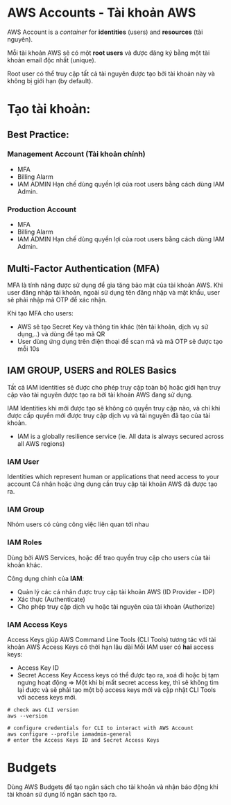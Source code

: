 # AWS Accounts - Tài khoản AWS

AWS Account is a *container* for **identities** (users) and **resources** (tài nguyên). 

Mỗi tài khoản AWS sẽ có một **root users** và được đăng ký bằng một tài khoản email độc nhất (unique).

Root user có thể truy cập tất cả tài nguyên được tạo bởi tài khoản này và không bị giới hạn (by default).

# Tạo tài khoản:
## Best Practice:
### Management Account (Tài khoản chính)
- MFA
- Billing Alarm
- IAM ADMIN
    Hạn chế dùng quyền lợi của root users bằng cách dùng IAM Admin.

### Production Account 
- MFA
- Billing Alarm
- IAM ADMIN
    Hạn chế dùng quyền lợi của root users bằng cách dùng IAM Admin.

## Multi-Factor Authentication (MFA)
MFA là tính năng được sử dụng để gia tăng bảo mật của tài khoản AWS. 
Khi user đăng nhập tài khoản, ngoài sử dụng tên đăng nhập và mật khẩu, user sẽ phải nhập mã OTP để xác nhận.

Khi tạo MFA cho users:
- AWS sẽ tạo Secret Key và thông tin khác (tên tài khoản, dịch vụ sử dụng,..) và dùng để tạo mã QR
- User dùng ứng dụng trên điện thoại để scan mã và mã OTP sẽ được tạo mỗi 10s

## IAM GROUP, USERS and ROLES Basics
Tất cả IAM identities sẽ được cho phép truy cập toàn bộ hoặc giới hạn truy cập vào tài nguyên được tạo ra bởi tài khoản AWS đang sử dụng.

IAM Identities khi mới được tạo sẽ không có quyền truy cập nào, và chỉ khi được cấp quyền mới được truy cập dịch vụ và tài nguyên đã tạo của tài khoản. 

- IAM is a globally resilience service (ie. All data is always secured across all AWS regions)
### IAM User
Identities which represent human or applications that need access to your account
Cá nhân hoặc ứng dụng cần truy cập tài khoản AWS đã được tạo ra. 
### IAM Group
Nhóm users có cùng công việc liên quan tới nhau
### IAM Roles
Dùng bởi AWS Services, hoặc để trao quyền truy cập cho users của tài khoản khác.

Công dụng chính của **IAM**:
- Quản lý các cá nhân được truy cập tài khoản AWS (ID Provider - IDP)
- Xác thực (Authenticate)
- Cho phép truy cập dịch vụ hoặc tài nguyên của tài khoản (Authorize)
### IAM Access Keys
Access Keys giúp AWS Command Line Tools (CLI Tools) tương tác với tài khoản AWS
Access Keys có thời hạn lâu dài
Mỗi IAM user có **hai** access keys:
- Access Key ID
- Secret Access Key
Access keys có thể được tạo ra, xoá đi hoặc bị tạm ngưng hoạt động
=> Một khi bị mất secret access key, thì sẽ không tìm lại được và sẽ phải tạo một bộ access keys mới và cập nhật CLI Tools với access keys mới. 

```
# check aws CLI version
aws --version

# configure credentials for CLI to interact with AWS Account 
aws configure --profile iamadmin-general
# enter the Access Keys ID and Secret Access Keys
```

# Budgets
Dùng AWS Budgets để tạo ngân sách cho tài khoản và nhận báo động khi tài khoản sử dụng lố ngân sách tạo ra.
